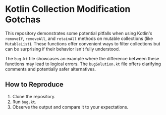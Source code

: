 # Kotlin Collection Modification Gotchas

This repository demonstrates some potential pitfalls when using Kotlin's `removeIf`, `removeAll`, and `retainAll` methods on mutable collections (like `MutableList`).  These functions offer convenient ways to filter collections but can be surprising if their behavior isn't fully understood.

The `bug.kt` file showcases an example where the difference between these functions may lead to logical errors. The `bugSolution.kt` file offers clarifying comments and potentially safer alternatives.

## How to Reproduce

1. Clone the repository.
2. Run `bug.kt`.
3. Observe the output and compare it to your expectations. 